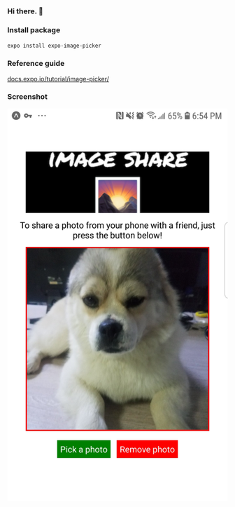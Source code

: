 ### Hi there. 👋

### Install package

`expo install expo-image-picker`

### Reference guide

<a href="https://docs.expo.io/tutorial/image-picker/">
  docs.expo.io/tutorial/image-picker/
</a>

### Screenshot
![ExpoImageUpload](screenshot.png)